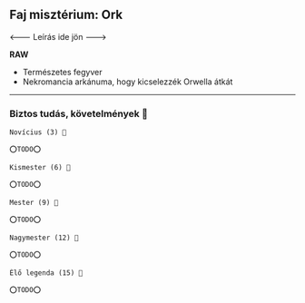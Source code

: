 ## Faj misztérium: Ork

<--- Leírás ide jön --->

**RAW**

- Természetes fegyver
- Nekromancia arkánuma, hogy kicselezzék Orwella átkát

---
### Biztos tudás, követelmények 📖

```
Novícius (3) 📖

⭕TODO⭕
```

```
Kismester (6) 📖

⭕TODO⭕
```

```
Mester (9) 📖

⭕TODO⭕
```

```
Nagymester (12) 📖

⭕TODO⭕
```

```
Élő legenda (15) 📖

⭕TODO⭕
```
